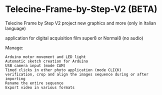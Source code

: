 # Telecine-Frame-by-Step-V2 (BETA)

Telecine Frame by Step V2 project new graphics and more (only in Italian language) 

application for digital acquisition film super8 or Normal8 (no audio)

Manage:

    Arduino motor movement and LED light
    Automatic sketch creation for Arduino 
    USB camera input (mode CAM)
    Timed clicks in other photo application (mode CLICK)
    verification, crop and align the images sequence during or after importing
    Rename the entire sequence
    Export video in various formats
    
